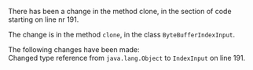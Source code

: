There has been a change in the method clone, in the section of code starting on line nr 191.
  
The change is in the method ```clone```, in the class ```ByteBufferIndexInput```.
  
The following changes have been made:  
Changed type reference from ```java.lang.Object``` to ```IndexInput``` on line 191.  
